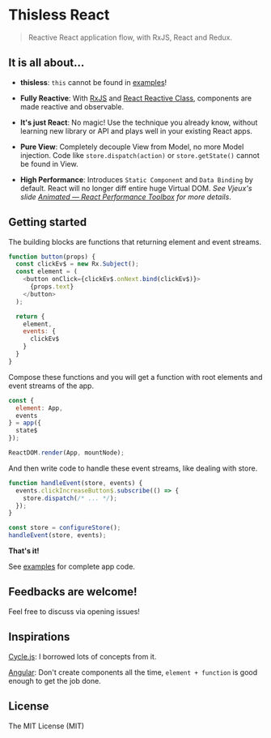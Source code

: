 # Thisless React

> Reactive React application flow, with RxJS, React and Redux.

## It is all about...
- **thisless**: `this` cannot be found in [examples](./examples)!

- **Fully Reactive**: With [RxJS](https://github.com/Reactive-Extensions/RxJS) and [React Reactive Class](https://github.com/jas-chen/react-reactive-class), components are made reactive and observable.

- **It's just React**: No magic! Use the technique you already know, without learning new library or API and plays well in your existing React apps.

- **Pure View**: Completely decouple View from Model, no more Model injection. Code like `store.dispatch(action)` or `store.getState()` cannot be found in View.

- **High Performance**: Introduces `Static Component` and `Data Binding` by default. React will no longer diff entire huge Virtual DOM. *See Vjeux's slide [Animated — React Performance Toolbox](https://speakerdeck.com/vjeux/react-rally-animated-react-performance-toolbox) for more details*.

## Getting started
The building blocks are functions that returning element and event streams.

```javascript
function button(props) {
  const clickEv$ = new Rx.Subject();
  const element = (
    <button onClick={clickEv$.onNext.bind(clickEv$)}>
      {props.text}
    </button>
  );

  return {
    element,
    events: {
      clickEv$
    }
  }
}
```

Compose these functions and you will get a function with root elements and event streams of the app.

```javascript
const {
  element: App,
  events
} = app({
  state$
});

ReactDOM.render(App, mountNode);
```

And then write code to handle these event streams, like dealing with store.
```javascript
function handleEvent(store, events) {
  events.clickIncreaseButton$.subscribe(() => {
    store.dispatch(/* ... */);
  });
}

const store = configureStore();
handleEvent(store, events);
```

**That's it!**

See [examples](./examples) for complete app code.

## Feedbacks are welcome!
Feel free to discuss via opening issues!

## Inspirations
[Cycle.js](http://cycle.js.org/): I borrowed lots of concepts from it.

[Angular](https://angular.io/): Don't create components all the time, `element + function` is good enough to get the job done.

## License
The MIT License (MIT)
